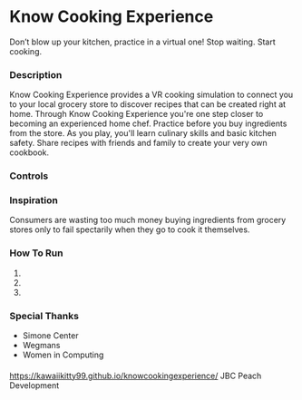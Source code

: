 # Know Cooking Experience
Don’t blow up your kitchen, practice in a virtual one! Stop waiting. Start cooking.

### Description

Know Cooking Experience provides a VR cooking simulation to connect you to your local grocery store to discover recipes that can be created right at home. Through Know Cooking Experience you're one step closer to becoming an experienced home chef. Practice before you buy ingredients from the store. As you play, you'll learn culinary skills and basic kitchen safety.
Share recipes with friends and family to create your very own cookbook.

### Controls

### Inspiration

Consumers are wasting too much money buying ingredients from grocery stores only to fail spectarily when they go to cook it themselves.

### How To Run
1. 
2.
3.

### Special Thanks
* Simone Center
* Wegmans
* Women in Computing

####
https://kawaiikitty99.github.io/knowcookingexperience/
JBC Peach Development

